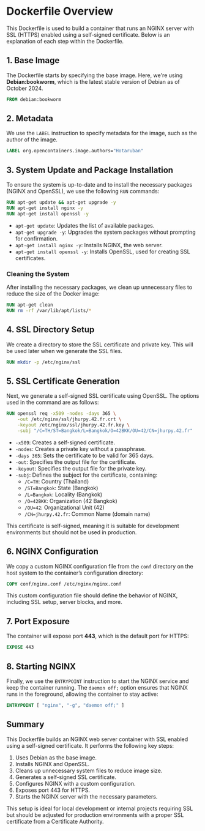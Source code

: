 
# Dockerfile Overview

This Dockerfile is used to build a container that runs an NGINX server with SSL (HTTPS) enabled using a self-signed certificate. Below is an explanation of each step within the Dockerfile.

## 1. Base Image

The Dockerfile starts by specifying the base image. Here, we're using **Debian:bookworm**, which is the latest stable version of Debian as of October 2024.

```Dockerfile
FROM debian:bookworm
```

## 2. Metadata

We use the `LABEL` instruction to specify metadata for the image, such as the author of the image.

```Dockerfile
LABEL org.opencontainers.image.authors="Hotaruban"
```

## 3. System Update and Package Installation

To ensure the system is up-to-date and to install the necessary packages (NGINX and OpenSSL), we use the following `RUN` commands:

```Dockerfile
RUN apt-get update && apt-get upgrade -y
RUN apt-get install nginx -y
RUN apt-get install openssl -y
```

- `apt-get update`: Updates the list of available packages.
- `apt-get upgrade -y`: Upgrades the system packages without prompting for confirmation.
- `apt-get install nginx -y`: Installs NGINX, the web server.
- `apt-get install openssl -y`: Installs OpenSSL, used for creating SSL certificates.

### Cleaning the System

After installing the necessary packages, we clean up unnecessary files to reduce the size of the Docker image:

```Dockerfile
RUN apt-get clean
RUN rm -rf /var/lib/apt/lists/*
```

## 4. SSL Directory Setup

We create a directory to store the SSL certificate and private key. This will be used later when we generate the SSL files.

```Dockerfile
RUN mkdir -p /etc/nginx/ssl
```

## 5. SSL Certificate Generation

Next, we generate a self-signed SSL certificate using OpenSSL. The options used in the command are as follows:

```Dockerfile
RUN openssl req -x509 -nodes -days 365 \
    -out /etc/nginx/ssl/jhurpy.42.fr.crt \
    -keyout /etc/nginx/ssl/jhurpy.42.fr.key \
    -subj "/C=TH/ST=Bangkok/L=Bangkok/O=42BKK/OU=42/CN=jhurpy.42.fr"
```

- `-x509`: Creates a self-signed certificate.
- `-nodes`: Creates a private key without a passphrase.
- `-days 365`: Sets the certificate to be valid for 365 days.
- `-out`: Specifies the output file for the certificate.
- `-keyout`: Specifies the output file for the private key.
- `-subj`: Defines the subject for the certificate, containing:
    - `/C=TH`: Country (Thailand)
    - `/ST=Bangkok`: State (Bangkok)
    - `/L=Bangkok`: Locality (Bangkok)
    - `/O=42BKK`: Organization (42 Bangkok)
    - `/OU=42`: Organizational Unit (42)
    - `/CN=jhurpy.42.fr`: Common Name (domain name)

This certificate is self-signed, meaning it is suitable for development environments but should not be used in production.

## 6. NGINX Configuration

We copy a custom NGINX configuration file from the `conf` directory on the host system to the container’s configuration directory:

```Dockerfile
COPY conf/nginx.conf /etc/nginx/nginx.conf
```

This custom configuration file should define the behavior of NGINX, including SSL setup, server blocks, and more.

## 7. Port Exposure

The container will expose port **443**, which is the default port for HTTPS:

```Dockerfile
EXPOSE 443
```

## 8. Starting NGINX

Finally, we use the `ENTRYPOINT` instruction to start the NGINX service and keep the container running. The `daemon off;` option ensures that NGINX runs in the foreground, allowing the container to stay active:

```Dockerfile
ENTRYPOINT [ "nginx", "-g", "daemon off;" ]
```

## Summary

This Dockerfile builds an NGINX web server container with SSL enabled using a self-signed certificate. It performs the following key steps:
1. Uses Debian as the base image.
2. Installs NGINX and OpenSSL.
3. Cleans up unnecessary system files to reduce image size.
4. Generates a self-signed SSL certificate.
5. Configures NGINX with a custom configuration.
6. Exposes port 443 for HTTPS.
7. Starts the NGINX server with the necessary parameters.

This setup is ideal for local development or internal projects requiring SSL but should be adjusted for production environments with a proper SSL certificate from a Certificate Authority.
